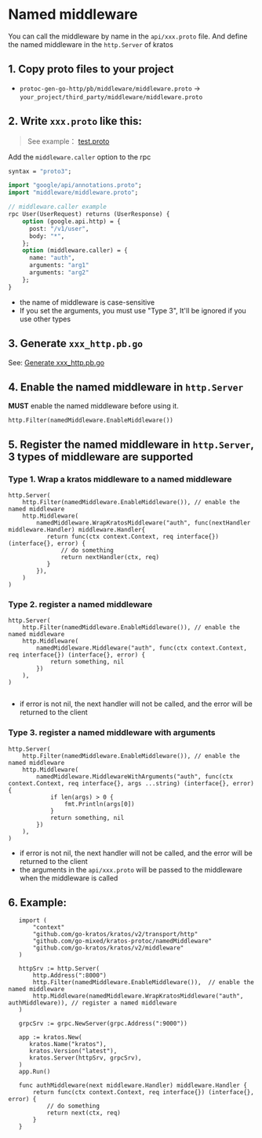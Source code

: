 
# Named middleware

You can call the middleware by name in the `api/xxx.proto` file.
And define the named middleware in the `http.Server` of kratos

## 1. Copy proto files to your project

- `protoc-gen-go-http/pb/middleware/middleware.proto` -> `your_project/third_party/middleware/middleware.proto`


## 2. Write `xxx.proto` like this:

> See example： [test.proto](../protoc-gen-go-http/examples/test.proto)

Add the `middleware.caller` option to the rpc

```proto
syntax = "proto3";

import "google/api/annotations.proto";
import "middleware/middleware.proto";

// middleware.caller example
rpc User(UserRequest) returns (UserResponse) {
    option (google.api.http) = {
      post: "/v1/user",
      body: "*",
    };
    option (middleware.caller) = {
      name: "auth",
      arguments: "arg1"
      arguments: "arg2"
    };
}

```

- the name of middleware is case-sensitive
- If you set the arguments, you must use "Type 3", It'll be ignored if you use other types

## 3. Generate `xxx_http.pb.go`

See: [Generate xxx_http.pb.go](../README.md#generate-xxx_http.pb.go)

## 4. Enable the named middleware in `http.Server`
**MUST** enable the named middleware before using it.

```golang
http.Filter(namedMiddleware.EnableMiddleware())
```

## 5. Register the named middleware in `http.Server`, 3 types of middleware are supported


### Type 1. Wrap a kratos middleware to a named middleware

```golang
http.Server(
    http.Filter(namedMiddleware.EnableMiddleware()), // enable the named middleware
    http.Middleware(
		namedMiddleware.WrapKratosMiddleware("auth", func(nextHandler middleware.Handler) middleware.Handler{
           return func(ctx context.Context, req interface{}) (interface{}, error) {
               // do something
               return nextHandler(ctx, req)
           }
        }),
    )
)
```

### Type 2. register a named middleware

```golang
http.Server(
    http.Filter(namedMiddleware.EnableMiddleware()), // enable the named middleware
    http.Middleware(
		namedMiddleware.Middleware("auth", func(ctx context.Context, req interface{}) (interface{}, error) {
            return something, nil
        })
    ),
)
   
```
- if error is not nil, the next handler will not be called, and the error will be returned to the client

### Type 3. register a named middleware with arguments

```golang
http.Server(
    http.Filter(namedMiddleware.EnableMiddleware()), // enable the named middleware
    http.Middleware(
		namedMiddleware.MiddlewareWithArguments("auth", func(ctx context.Context, req interface{}, args ...string) (interface{}, error) {
            if len(args) > 0 {
                fmt.Println(args[0]) 
            }
            return something, nil
	    })
    ),
)
```

- if error is not nil, the next handler will not be called, and the error will be returned to the client
- the arguments in the `api/xxx.proto` will be passed to the middleware when the middleware is called


## 6. Example:

```golang 
   import (
       "context"
       "github.com/go-kratos/kratos/v2/transport/http"
       "github.com/go-mixed/kratos-protoc/namedMiddleware"
       "github.com/go-kratos/kratos/v2/middleware"
   )
   
   httpSrv := http.Server(
       http.Address(":8000")
       http.Filter(namedMiddleware.EnableMiddleware()),  // enable the named middleware
       http.Middleware(namedMiddleware.WrapKratosMiddleware("auth", authMiddleware)), // register a named middleware
   )
   
   grpcSrv := grpc.NewServer(grpc.Address(":9000"))
   
   app := kratos.New(
      kratos.Name("kratos"),
      kratos.Version("latest"),
      kratos.Server(httpSrv, grpcSrv),
   )
   app.Run()
   
   func authMiddleware(next middleware.Handler) middleware.Handler {
       return func(ctx context.Context, req interface{}) (interface{}, error) {
           // do something
           return next(ctx, req)
       }
   }
```